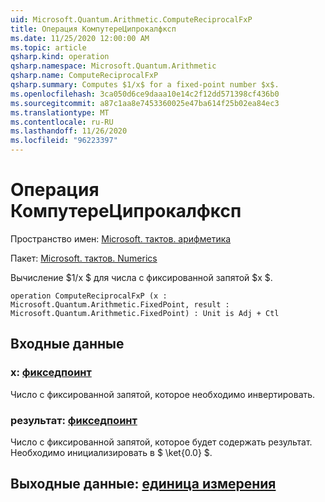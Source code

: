 ```yaml
---
uid: Microsoft.Quantum.Arithmetic.ComputeReciprocalFxP
title: Операция КомпутереЦипрокалфксп
ms.date: 11/25/2020 12:00:00 AM
ms.topic: article
qsharp.kind: operation
qsharp.namespace: Microsoft.Quantum.Arithmetic
qsharp.name: ComputeReciprocalFxP
qsharp.summary: Computes $1/x$ for a fixed-point number $x$.
ms.openlocfilehash: 3ca050d6ce9daaa10e14c2f12dd571398cf436b0
ms.sourcegitcommit: a87c1aa8e7453360025e47ba614f25b02ea84ec3
ms.translationtype: MT
ms.contentlocale: ru-RU
ms.lasthandoff: 11/26/2020
ms.locfileid: "96223397"
---
```

# <a name="computereciprocalfxp-operation"></a>Операция КомпутереЦипрокалфксп

Пространство имен: [Microsoft. тактов. арифметика](xref:Microsoft.Quantum.Arithmetic)

Пакет: [Microsoft. тактов. Numerics](https://nuget.org/packages/Microsoft.Quantum.Numerics)


Вычисление $1/x $ для числа с фиксированной запятой $x $.

```qsharp
operation ComputeReciprocalFxP (x : Microsoft.Quantum.Arithmetic.FixedPoint, result : Microsoft.Quantum.Arithmetic.FixedPoint) : Unit is Adj + Ctl
```


## <a name="input"></a>Входные данные

### <a name="x--fixedpoint"></a>x: [фикседпоинт](xref:Microsoft.Quantum.Arithmetic.FixedPoint)

Число с фиксированной запятой, которое необходимо инвертировать.


### <a name="result--fixedpoint"></a>результат: [фикседпоинт](xref:Microsoft.Quantum.Arithmetic.FixedPoint)

Число с фиксированной запятой, которое будет содержать результат. Необходимо инициализировать в $ \ket{0.0} $.



## <a name="output--unit"></a>Выходные данные: [единица измерения](xref:microsoft.quantum.lang-ref.unit)

